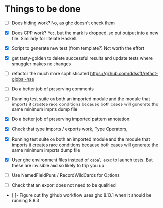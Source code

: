 # Things to be done

- [ ] Does hiding work? No, as ghc doesn't check them

- [X] Does CPP work? Yes, but the mark is dropped, so put output into a new
  file.  Similarly for literate Haskell.

- [x] Script to generate new test (from template?) Not worth the effort

- [X] get tasty-golden to delete successful results and update tests where
      smuggler makes no changes

- [ ] refactor the much more sophisticated https://github.com/ddssff/refact-global-hse

- [ ] Do a better job of preserving comments

- [ ] Running test suite on both an imported module and the module that imports
      it creates race conditions because both cases will generate the same minimum
      imprts dump file

- [X] Do a better job of preserving imported pattern annotation.

- [X] Check that type imports / exports work, Type Operators,

- [X] Running test suite on both an imported module and the module that imports
      it creates race conditions because both cases will generate the same minimum
      imports dump file

- [x] User ghc environment files instead of `cabal exec` to launch tests.  But
  these are invisible and so likely to trip you up

- [ ] Use NamedFieldPuns / RecordWildCards for Options

- [ ] Check that an export does not need to be qualified

- [ ]- Figure out fhy github workflow uses ghc 8.10.1 when it should be running 8.8.3
